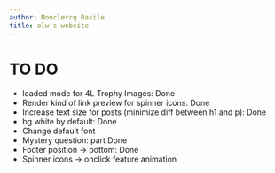```yaml
---
author: Nonclercq Basile
title: olw's website
---
```


# TO DO

- loaded mode for 4L Trophy Images: Done
- Render kind of link preview for spinner icons: Done
- Increase text size for posts (minimize diff between h1 and p): Done
- bg white by default: Done
- Change default font
- Mystery question: part Done
- Footer position -> bottom: Done
- Spinner icons -> onclick feature animation